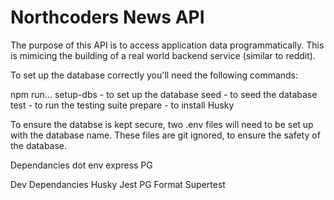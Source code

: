 # Northcoders News API

The purpose of this API is to access application data programmatically. This is mimicing the building of a real world backend service (similar to reddit).

To set up the database correctly you'll need the following commands:

npm run...
setup-dbs - to set up the database
seed - to seed the database
test - to run the testing suite
prepare - to install Husky

To ensure the databse is kept secure, two .env files will need to be set up with the database name. These files are git ignored, to ensure the safety of the database.

Dependancies
dot env
express
PG

Dev Dependancies
Husky
Jest
PG Format
Supertest
